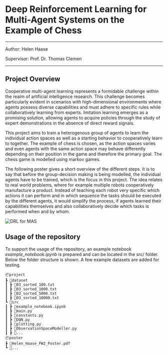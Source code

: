 # Deep Reinforcement Learning for Multi-Agent Systems on the Example of Chess 
---
Author: Helen Haase

Supervisor: Prof. Dr. Thomas Clemen

---
## Project Overview 
Cooperative multi-agent learning represents a formidable challenge within the realm of artificial intelligence research. This challenge becomes particularly evident in scenarios with high-dimensional environments where agents possess diverse capabilities and must adhere to specific rules while collaboratively learning from experts. Imitation learning emerges as a promising solution, allowing agents to acquire policies through the study of expert demonstrations in the absence of direct reward signals. 

This project aims to train a heterogenous group of agents to learn the individual action spaces as well as a starting behavior to cooperatively learn to together. The example of chess is chosen, as the action spaces varies and even agents with the same action space may behave differently depending on their position in the game and therefore the primary goal. The chess game is modelled using markov games. 

The following poster gives a short overview of the different steps. It is to say that before the group-decision making is being modelled, the individual agents have to be trained, which is the focus in this project. The idea relates to real world problems, where for example multiple robots cooperatively manufacture a product. Instead of teaching each robot very specific which actions it can perform and in which sequence the tasks should be executed by the different agents, it would simplify the process, if agents learned their capabilities themselves and also collaboratively decide which tasks is performed when and by whom. 

![DRL for MAS](readme_figs/Helen_Haase_FW2_Poster.png)

## Usage of the repository
To support the usage of the repository, an example notebook *example_notebook.ipynb*  is prepared and can be located in the src/ folder. Below the folder structure is shown. A few example datasets are added for testing. 

    
    📦project
    ┣ 📂dataset
    ┃ ┣ 📜03_sorted_100.txt
    ┃ ┣ 📜03_sorted_1000.txt
    ┃ ┣ 📜03_sorted_5000.txt
    ┃ ┣ 📜03_sorted_10000.txt
    ┗ 📂src
    ┃ ┣ 📜example_notebook.ipynb
    ┃ ┣ 📜main.py
    ┃ ┣ 📜constants.py
    ┃ ┣ 📜DQN.py
    ┃ ┣ 📜plotting.py
    ┃ ┣ 📜ObservationSpaceModeller.py
    ┃ ┣ 📜... 
    📦poster
    ┣ 📜Helen_Haase_FW2_Poster.pdf
    ┗ 📜...
  

